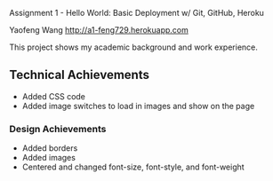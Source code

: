 Assignment 1 - Hello World: Basic Deployment w/ Git, GitHub, Heroku  

Yaofeng Wang 
http://a1-feng729.herokuapp.com

This project shows my academic background and work experience.

## Technical Achievements
- Added CSS code
- Added image switches to load in images and show on the page


### Design Achievements
- Added borders
- Added images
- Centered and changed font-size, font-style, and font-weight

